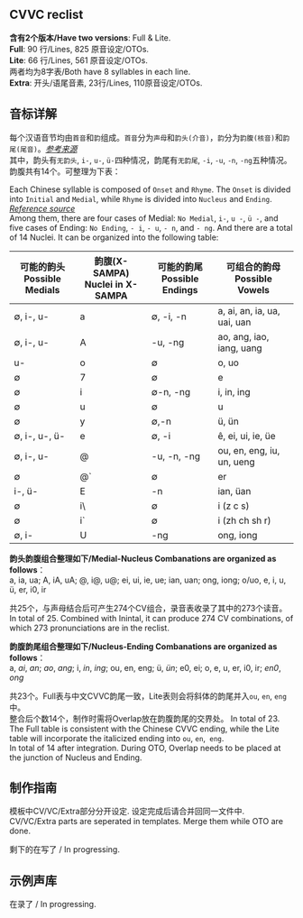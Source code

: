 ## CVVC reclist

**含有2个版本/Have two versions**: Full & Lite.  
**Full**: 90 行/Lines, 825 原音设定/OTOs.  
**Lite**: 66 行/Lines, 561 原音设定/OTOs.  
两者均为8字表/Both have 8 syllables in each line.   
**Extra**: 开头/语尾音素, 23行/Lines, 110原音设定/OTOs.  

## 音标详解  

每个汉语音节均由`首音`和`韵`组成。`首音`分为`声母`和`韵头(介音)`，`韵`分为`韵腹(核音)`和`韵尾(尾音)`。[*参考来源*](http://jpk.pku.edu.cn/course/llyyx/script/142.pdf)  
其中，韵头有`无韵头`, `i-`, `u-`, `ü-`四种情况，韵尾有`无韵尾`, `-i`, `-u`, `-n`, `-ng`五种情况。韵腹共有14个。可整理为下表： 

Each Chinese syllable is composed of `Onset` and `Rhyme`. The `Onset` is divided into `Initial` and `Medial`, while `Rhyme` is divided into `Nucleus` and `Ending`. [*Reference source*](http://jpk.pku.edu.cn/course/llyyx/script/142.pdf)  
Among them, there are four cases of Medial: `No Medial`, `i-`, `u -`, `ü -`, and five cases of Ending: `No Ending`, `- i`, `- u`, `- n`, and `- ng`. And there are a total of 14 Nuclei. It can be organized into the following table:

| 可能的韵头<br/>Possible Medials| 韵腹(X-SAMPA)<br/> Nuclei in X-SAMPA| 可能的韵尾<br/>Possible Endings|可组合的韵母<br /> Possible Vowels|
| ------ | ------ | ------ | ------ |
| ∅, i-, u- | a | ∅, -i, -n | a, ai, an, ia, ua, uai, uan |
| ∅, i-, u- | A | -u, -ng | ao, ang, iao, iang, uang |
| u- | o | ∅ | o, uo |
| ∅ | 7 | ∅ | e |
| ∅ | i | ∅-n, -ng | i, in, ing |
| ∅ | u | ∅ | u |
| ∅ | y | ∅,-n | ü, ün |
| ∅, i-, u-, ü- | e | ∅, -i | ê, ei, ui, ie, üe |
| ∅, i-, u- | @ | -u, -n, -ng | ou, en, eng, iu, un, ueng |
| ∅ | @` | ∅ | er |
| i-, ü- | E| -n | ian, üan |
| ∅ | i\ | ∅ | i (z c s) |
| ∅ | i` | ∅ | i (zh ch sh r) |
| ∅, i-| U | -ng | ong, iong |

**韵头韵腹组合整理如下/Medial-Nucleus Combanations are organized as follows**：  
a, ia, ua; A, iA, uA; @, i@, u@; ei, ui, ie, ue; ian, uan; ong, iong; o/uo, e, i, u, ü, er, i0, ir  

共25个，与声母结合后可产生274个CV组合，录音表收录了其中的273个读音。  
In total of 25. Combined with Inintal, it can produce 274 CV combinations, of which 273 pronunciations are in the reclist.  

**韵腹韵尾组合整理如下/Nucleus-Ending Combanations are organized as follows**：  
a, *ai*, *an*; *ao*, *ang*; i, *in*, *ing*; ou, en, eng; ü, *ün*; e0, ei; o, e, u, er, i0, ir; *en0*, *ong*  

共23个。Full表与中文CVVC韵尾一致，Lite表则会将斜体的韵尾并入`ou`, `en`, `eng`中。  
整合后个数14个，制作时需将Overlap放在韵腹韵尾的交界处。 
In total of 23. The Full table is consistent with the Chinese CVVC ending, while the Lite table will incorporate the italicized ending into `ou`, `en`,` eng`.  
In total of 14 after integration. During OTO, Overlap needs to be placed at the junction of Nucleus and Ending.  

## 制作指南
模板中CV/VC/Extra部分分开设定. 设定完成后请合并回同一文件中.   
CV/VC/Extra parts are seperated in templates. Merge them while OTO are done.  

剩下的在写了 / In progressing.

## 示例声库

在录了 / In progressing.
